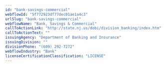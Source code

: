 ```yaml
---
id: "bank-savings-commercial"
webflowId: "5f772923df77dec01ae1a4c3"
urlSlug: "bank-savings-commercial"
webflowName: "Bank, Savings & Commercial"
callToActionLink: "http://state.nj.us/dobi/division_banking/index.htm"
callToActionText: ""
issuingAgency: "Department of Banking and Insurance"
issuingDivision: ""
divisionPhone: "(609) 292-7272"
webflowIndustry: "Bank"
licenseCertificationClassification: "LICENSE"
---
```

